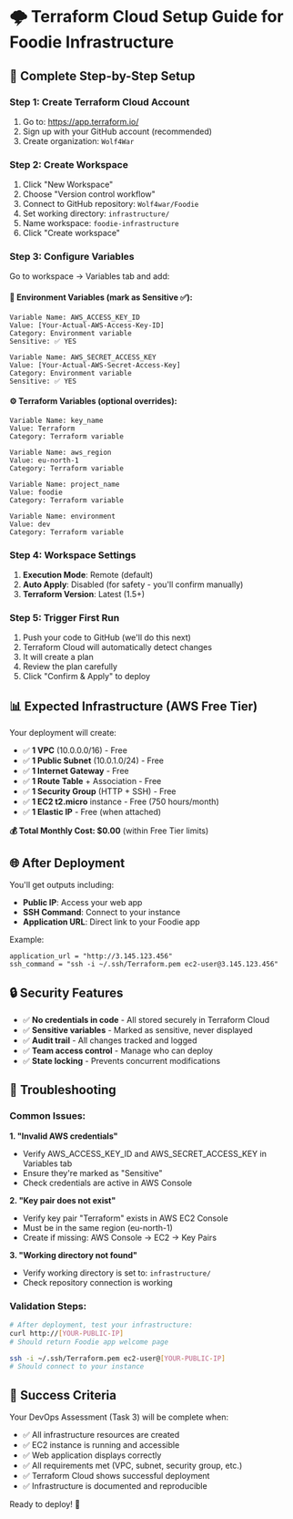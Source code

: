 # 🌩️ Terraform Cloud Setup Guide for Foodie Infrastructure

## 🎯 Complete Step-by-Step Setup

### **Step 1: Create Terraform Cloud Account**
1. Go to: https://app.terraform.io/
2. Sign up with your GitHub account (recommended)
3. Create organization: `Wolf4War`

### **Step 2: Create Workspace**
1. Click "New Workspace"
2. Choose "Version control workflow"
3. Connect to GitHub repository: `Wolf4war/Foodie`
4. Set working directory: `infrastructure/`
5. Name workspace: `foodie-infrastructure`
6. Click "Create workspace"

### **Step 3: Configure Variables**
Go to workspace → Variables tab and add:

#### **🔐 Environment Variables** (mark as **Sensitive** ✅):
```
Variable Name: AWS_ACCESS_KEY_ID
Value: [Your-Actual-AWS-Access-Key-ID]
Category: Environment variable
Sensitive: ✅ YES

Variable Name: AWS_SECRET_ACCESS_KEY  
Value: [Your-Actual-AWS-Secret-Access-Key]
Category: Environment variable
Sensitive: ✅ YES
```

#### **⚙️ Terraform Variables** (optional overrides):
```
Variable Name: key_name
Value: Terraform
Category: Terraform variable

Variable Name: aws_region
Value: eu-north-1
Category: Terraform variable

Variable Name: project_name
Value: foodie
Category: Terraform variable

Variable Name: environment
Value: dev
Category: Terraform variable
```

### **Step 4: Workspace Settings**
1. **Execution Mode**: Remote (default)
2. **Auto Apply**: Disabled (for safety - you'll confirm manually)
3. **Terraform Version**: Latest (1.5+)

### **Step 5: Trigger First Run**
1. Push your code to GitHub (we'll do this next)
2. Terraform Cloud will automatically detect changes
3. It will create a plan
4. Review the plan carefully
5. Click "Confirm & Apply" to deploy

## 📊 **Expected Infrastructure** (AWS Free Tier)

Your deployment will create:
- ✅ **1 VPC** (10.0.0.0/16) - Free
- ✅ **1 Public Subnet** (10.0.1.0/24) - Free  
- ✅ **1 Internet Gateway** - Free
- ✅ **1 Route Table** + Association - Free
- ✅ **1 Security Group** (HTTP + SSH) - Free
- ✅ **1 EC2 t2.micro** instance - Free (750 hours/month)
- ✅ **1 Elastic IP** - Free (when attached)

**💰 Total Monthly Cost: $0.00** (within Free Tier limits)

## 🌐 **After Deployment**

You'll get outputs including:
- **Public IP**: Access your web app
- **SSH Command**: Connect to your instance  
- **Application URL**: Direct link to your Foodie app

Example:
```
application_url = "http://3.145.123.456"
ssh_command = "ssh -i ~/.ssh/Terraform.pem ec2-user@3.145.123.456"
```

## 🔒 **Security Features**

- ✅ **No credentials in code** - All stored securely in Terraform Cloud
- ✅ **Sensitive variables** - Marked as sensitive, never displayed
- ✅ **Audit trail** - All changes tracked and logged
- ✅ **Team access control** - Manage who can deploy
- ✅ **State locking** - Prevents concurrent modifications

## 🚨 **Troubleshooting**

### **Common Issues:**

**1. "Invalid AWS credentials"**
- Verify AWS_ACCESS_KEY_ID and AWS_SECRET_ACCESS_KEY in Variables tab
- Ensure they're marked as "Sensitive"
- Check credentials are active in AWS Console

**2. "Key pair does not exist"** 
- Verify key pair "Terraform" exists in AWS EC2 Console
- Must be in the same region (eu-north-1)
- Create if missing: AWS Console → EC2 → Key Pairs

**3. "Working directory not found"**
- Verify working directory is set to: `infrastructure/`
- Check repository connection is working

### **Validation Steps:**
```bash
# After deployment, test your infrastructure:
curl http://[YOUR-PUBLIC-IP]
# Should return Foodie app welcome page

ssh -i ~/.ssh/Terraform.pem ec2-user@[YOUR-PUBLIC-IP]
# Should connect to your instance
```

## 🎉 **Success Criteria**

Your DevOps Assessment (Task 3) will be complete when:
- ✅ All infrastructure resources are created
- ✅ EC2 instance is running and accessible  
- ✅ Web application displays correctly
- ✅ All requirements met (VPC, subnet, security group, etc.)
- ✅ Terraform Cloud shows successful deployment
- ✅ Infrastructure is documented and reproducible

Ready to deploy! 🚀